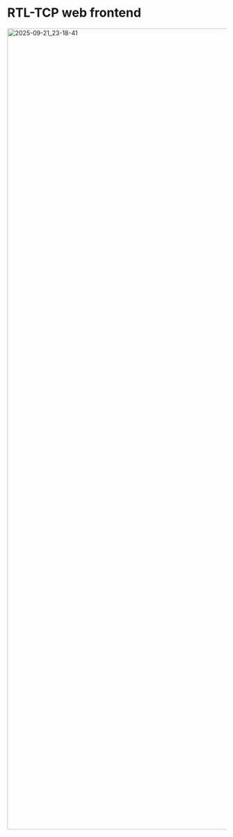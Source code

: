 # RTL-TCP web frontend

<img width="1418" height="1844" alt="2025-09-21_23-18-41" src="https://github.com/user-attachments/assets/f5cb2806-993b-4986-8245-679f1dab718d" />
